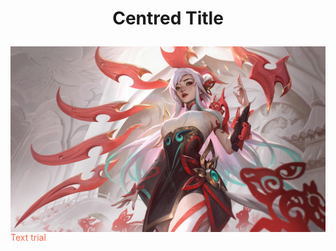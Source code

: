 <H1> <p align="center"> Centred Title </H1>
<img style="float:right;" src="Irelia.jpg">
<p style="color:Tomato;"> Text trial </p>
